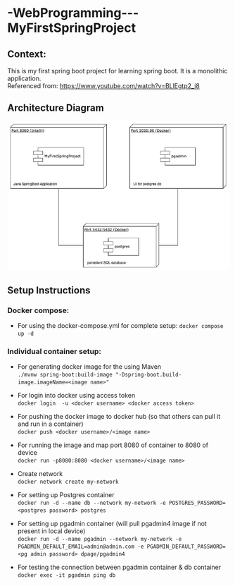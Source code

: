 # -WebProgramming---MyFirstSpringProject

## Context:
This is my first spring boot project for learning spring boot. It is a monolithic application.  
Referenced from: https://www.youtube.com/watch?v=BLlEgtp2_i8

## Architecture Diagram

![Architecture Diagram](Architecture_Diagram.png)

## Setup Instructions

### Docker compose:
- For using the docker-compose.yml for complete setup:
`docker compose up -d`

### Individual container setup:
- For generating docker image for the using Maven  
`./mvnw spring-boot:build-image "-Dspring-boot.build-image.imageName=<image name>"`

- For login into docker using access token  
`docker login  -u <docker username> <docker access token>`

- For pushing the docker image to docker hub (so that others can pull it and run in a container)  
`docker push <docker username>/<image name>`

- For running the image and map port 8080 of container to 8080 of device  
`docker run -p8080:8080 <docker username>/<image name>`

- Create network  
`docker network create my-network`

- For setting up Postgres container  
`docker run -d --name db --network my-network -e POSTGRES_PASSWORD=<postgres password> postgres`

- For setting up pgadmin container (will pull pgadmin4 image if not present in local device)  
`docker run -d --name pgadmin --network my-network -e PGADMIN_DEFAULT_EMAIL=admin@admin.com -e PGADMIN_DEFAULT_PASSWORD=<pg admin password> dpage/pgadmin4`

- For testing the connection between pgadmin container & db container  
`docker exec -it pgadmin ping db`